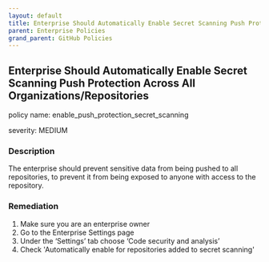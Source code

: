 ```yaml
---
layout: default
title: Enterprise Should Automatically Enable Secret Scanning Push Protection Across All Organizations/Repositories
parent: Enterprise Policies
grand_parent: GitHub Policies
---
```



## Enterprise Should Automatically Enable Secret Scanning Push Protection Across All Organizations/Repositories
policy name: enable_push_protection_secret_scanning

severity: MEDIUM

### Description
The enterprise should prevent sensitive data from being pushed to all repositories, to prevent it from being exposed to anyone with access to the repository.


### Remediation
1. Make sure you are an enterprise owner
2. Go to the Enterprise Settings page
3. Under the ‘Settings’ tab choose ‘Code security and analysis’
4. Check 'Automatically enable for repositories added to secret scanning'



